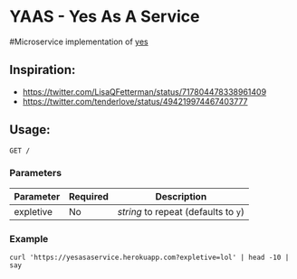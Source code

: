 # YAAS - Yes As A Service

\#Microservice implementation of [yes](https://developer.apple.com/library/mac/documentation/Darwin/Reference/ManPages/man1/yes.1.html)

## Inspiration:

 * https://twitter.com/LisaQFetterman/status/717804478338961409
 * https://twitter.com/tenderlove/status/494219974467403777

## Usage:

```
GET /
```

### Parameters

| Parameter | Required | Description                          |
| --------- | -------- | ------------------------------------ |
| expletive | No       | *string* to repeat (defaults to `y`) |

### Example
```
curl 'https://yesasaservice.herokuapp.com?expletive=lol' | head -10 | say
```

